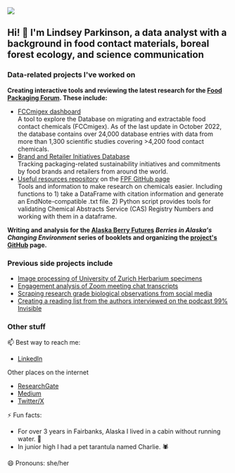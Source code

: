 
<img src="https://images.unsplash.com/photo-1444492417251-9c84a5fa18e0?ixlib=rb-1.2.1&ixid=eyJhcHBfaWQiOjEyMDd9&auto=format&fit=crop&w=975&h=300&q=80"/>
 
## Hi! 👋 I'm Lindsey Parkinson, a data analyst with a background in food contact materials, boreal forest ecology, and science communication  
    
### Data-related projects I've worked on 

**Creating interactive tools and reviewing the latest research for the [Food Packaging Forum](https://www.foodpackagingforum.org/). These include:**

- [FCCmigex dashboard](https://www.foodpackagingforum.org/fccmigex)    
  A tool to explore the Database on migrating and extractable food contact chemicals (FCCmigex). As of the last update in October 2022, the database contains over 24,000 database entries with data from more than 1,300 scientific studies covering >4,200 food contact chemicals.
- [Brand and Retailer Initiatives Database](https://www.foodpackagingforum.org/brand-retailer-initiatives)    
  Tracking packaging-related sustainability initiatives and commitments by food brands and retailers from around the world.
- [Useful resources repository](https://github.com/Food-Packaging-Forum/useful-resources) on the [FPF GitHub page](https://github.com/Food-Packaging-Forum)    
  Tools and information to make research on chemicals easier. Including functions to 1) take a DataFrame with citation information and generate an EndNote-compatible .txt file. 2) Python script provides tools for validating Chemical Abstracts Service (CAS) Registry Numbers and working with them in a dataframe.    

**Writing and analysis for the [Alaska Berry Futures](https://sites.google.com/alaska.edu/alaska-berry-futures/home) *Berries in Alaska's Changing Environment* series of booklets and organizing the [project's GitHub](https://github.com/LVParkinson/Alaska-Berry-Futures) page.**
 

### Previous side projects include    
- [Image processing of University of Zurich Herbarium specimens](https://github.com/eth-library-lab/herbaria--plant-labeling)  
- [Engagement analysis of Zoom meeting chat transcripts](https://lindseyviann.medium.com/a-command-line-application-to-analyze-zoom-meeting-text-f9d8835b125a)    
- [Scraping research grade biological observations from social media](https://github.com/LVParkinson/Biodiversity_Scraping)   
- [Creating a reading list from the authors interviewed on the podcast 99% Invisible](https://github.com/LVParkinson/99pi_booklist)   

 
### Other stuff

📫 Best way to reach me: <br>
- [LinkedIn](https://www.linkedin.com/in/lindsey-viann)

Other places on the internet
- [ResearchGate](https://www.researchgate.net/profile/Lindsey-Parkinson-3)
- [Medium](https://lindseyviann.medium.com/)
- [Twitter/X](https://twitter.com/LindseyViann)
      
⚡ Fun facts:  
- For over 3 years in Fairbanks, Alaska I lived in a cabin without running water. 🏡    
- In junior high I had a pet tarantula named Charlie. 🕷️ 

😄 Pronouns: she/her
<!--
**LVParkinson/LVParkinson** is a ✨ _special_ ✨ repository because its `README.md` (this file) appears on your GitHub profile.

Here are some ideas to get you started:

- 🔭 I’m currently working on ...
- 🌱 I’m currently learning ...
- 👯 I’m looking to collaborate on ...
- 🤔 I’m looking for help with ...
- 💬 Ask me about ...
- 📫 How to reach me: ...
- 😄 Pronouns: ...
- ⚡ Fun fact: ...
  
&nbsp;&nbsp;&nbsp;&nbsp;&nbsp;&nbsp;&nbsp;&nbsp;&nbsp;&nbsp; I like writing poems and stories in couplet rhyme [such as this](https://lindseyviann.medium.com/a-tribute-to-my-fellow-home-office-workers-13d9e851f4f0)

💬 Ask me about: The promises and limitations of forest based carbon capture, or making concise eye-catching presentations 
-->
